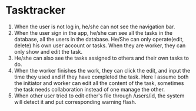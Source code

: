 # Tasktracker

1. When the user is not log in, he/she can not see the navigation bar.
2. When the user sign in the app, he/she can see all the tasks in the database,
all the users in the database. He/She can only operate(edit, delete) his own
user account or tasks. When they are worker, they can only show and edit the task.
3. He/she can also see the tasks assigned to others and their own tasks to do.
4. When the worker finishes the work, they can click the edit, and input the time
they used and if they have completed the task. Here I assume both the initiator
and worker can edit all the content of the task, sometimes the task needs collaboration
instead of one manage the other.
5. When other user tried to edit other's file through /users/id, the system will
detect it and put corresponding warning flash.
